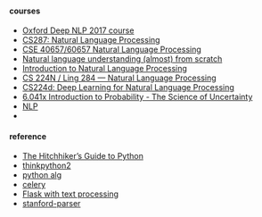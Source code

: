#### courses
 * [Oxford Deep NLP 2017 course](https://github.com/oxford-cs-deepnlp-2017/lectures)
 * [CS287: Natural Language Processing](http://cs287.fas.harvard.edu/)
 * [CSE 40657/60657 Natural Language Processing](http://www3.nd.edu/~dchiang/teaching/nlp/2016/readings.html)
 * [Natural language understanding (almost) from scratch](https://blog.acolyer.org/2016/07/04/natural-language-understanding-almost-from-scratch/)
 * [Introduction to Natural Language Processing
](https://www.coursera.org/learn/natural-language-processing/home/welcome)
 * [CS 224N / Ling 284  —  Natural Language Processing](http://web.stanford.edu/class/cs224n/syllabus.shtml)
 * [CS224d: Deep Learning for Natural Language Processing](http://cs224d.stanford.edu/)
 * [6.041x Introduction to Probability - The Science of Uncertainty](https://courses.edx.org/courses/course-v1:MITx+6.041x_3+2T2016/info)
 * [NLP](https://www.eecis.udel.edu/~trnka/CISC889-11S/)
 * 
 

#### reference
* [The Hitchhiker’s Guide to Python](http://docs.python-guide.org/en/latest/)
* [thinkpython2](http://www.greenteapress.com/thinkpython2/html/index.html)
* [python alg](http://www.brpreiss.com/books/opus7/html/book.html)
* [celery](http://celery.readthedocs.io/en/latest/index.html)
* [Flask with text processing](https://realpython.com/blog/python/flask-by-example-part-3-text-processing-with-requests-beautifulsoup-nltk/#install-requirements)
* [stanford-parser](http://universaldependencies.org/en/dep/all.html#al-en-dep/nmod)
 
